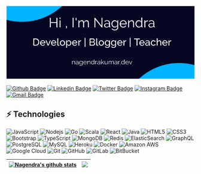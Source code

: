 ![alt text](https://github.com/nagendra87k/nagendra87k/blob/main/Banner.png?raw=true&width=1900)



[![Github Badge](https://img.shields.io/badge/-Nagendra-black?style=flat-square&logo=Github&logoColor=white&link=https://github.com/nagendra87k/)](https://github.com/nagendra87k/)
[![Linkedin Badge](https://img.shields.io/badge/-Nagendra-blue?style=flat-square&logo=Linkedin&logoColor=white&link=https://www.linkedin.com/in/nagendra87k/)](https://www.linkedin.com/in/nagendra87k/)
[![Twitter Badge](https://img.shields.io/badge/-Nagendra-blue?style=flat-square&logo=Twitter&logoColor=white&link=https://twitter.com/nagendra7k)](https://twitter.com/nagendra7k)
[![Instagram Badge](https://img.shields.io/badge/-Nagendra-pink?style=flat-square&logo=Instagram&logoColor=white&link=https://www.instagram.com/nagendra87k/)](https://www.instagram.com/nagendra87k/)
[![Gmail Badge](https://img.shields.io/badge/-inbox.nagendra@gmail.com-c14438?style=flat-square&logo=Gmail&logoColor=white&link=mailto:inbox.nagendra@gmail.com@gmail.com)](mailto:inbox.nagendra@gmail.com)


## ⚡ Technologies

![JavaScript](https://img.shields.io/badge/-JavaScript-black?style=flat-square&logo=javascript)
![Nodejs](https://img.shields.io/badge/-Nodejs-black?style=flat-square&logo=Node.js)
![Go](https://img.shields.io/badge/-Go-black?style=flat-square&logo=Go)
![Scala](https://img.shields.io/badge/-Scala-black?style=flat-square&logo=Scala)
![React](https://img.shields.io/badge/-React-black?style=flat-square&logo=react)
![Java](https://img.shields.io/badge/-java-E34A86?style=flat-square&logo=java)
![HTML5](https://img.shields.io/badge/-HTML5-E34F26?style=flat-square&logo=html5&logoColor=white)
![CSS3](https://img.shields.io/badge/-CSS3-1572B6?style=flat-square&logo=css3)
![Bootstrap](https://img.shields.io/badge/-Bootstrap-563D7C?style=flat-square&logo=bootstrap)
![TypeScript](https://img.shields.io/badge/-TypeScript-007ACC?style=flat-square&logo=typescript)
![MongoDB](https://img.shields.io/badge/-MongoDB-black?style=flat-square&logo=mongodb)
![Redis](https://img.shields.io/badge/-Redis-black?style=flat-square&logo=Redis)
![ElasticSearch](https://img.shields.io/badge/-ElasticSearch-005571?style=flat-square&logo=elasticsearch)
![GraphQL](https://img.shields.io/badge/-GraphQL-E10098?style=flat-square&logo=graphql)
![PostgreSQL](https://img.shields.io/badge/-PostgreSQL-336791?style=flat-square&logo=postgresql)
![MySQL](https://img.shields.io/badge/-MySQL-black?style=flat-square&logo=mysql)
![Heroku](https://img.shields.io/badge/-Heroku-430098?style=flat-square&logo=heroku)
![Docker](https://img.shields.io/badge/-Docker-black?style=flat-square&logo=docker)
![Amazon AWS](https://img.shields.io/badge/Amazon%20AWS-232F3E?style=flat-square&logo=amazon-aws)
![Google Cloud](https://img.shields.io/badge/Google%20Cloud-black?style=flat-square&logo=google-cloud)
![Git](https://img.shields.io/badge/-Git-black?style=flat-square&logo=git)
![GitHub](https://img.shields.io/badge/-GitHub-181717?style=flat-square&logo=github)
![GitLab](https://img.shields.io/badge/-GitLab-FCA121?style=flat-square&logo=gitlab)
![BitBucket](https://img.shields.io/badge/-BitBucket-darkblue?style=flat-square&logo=bitbucket)

| <a href="https://github.com/nagendra87k/github-readme-stats"><img align="center" src="https://github-readme-stats.vercel.app/api?username=nagendra87k&show_icons=true&include_all_commits=true&theme=buefy&hide_border=true" alt="Nagendra's github stats" /></a> | <a href="https://github.com/nagendra87k/github-readme-stats"><img align="center" src="https://github-readme-stats.vercel.app/api/top-langs/?username=nagendra87k&layout=compact&theme=buefy&hide_border=true" /></a> |
| ------------- | ------------- |

